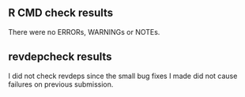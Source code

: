 ## R CMD check results
There were no ERRORs, WARNINGs or NOTEs.

## revdepcheck results

I did not check revdeps since the small bug fixes I made did not cause failures on previous submission.
